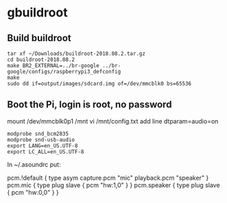 # gbuildroot

## Build buildroot

```
tar xf ~/Downloads/buildroot-2018.08.2.tar.gz 
cd buildroot-2018.08.2
make BR2_EXTERNAL=../br-google ../br-google/configs/raspberrypi3_defconfig
make
sudo dd if=output/images/sdcard.img of=/dev/mmcblk0 bs=65536
```

## Boot the Pi, login is root, no password

mount /dev/mmcblk0p1 /mnt
vi /mnt/config.txt
add line
dtparam=audio=on

```
modprobe snd_bcm2835
modprobe snd-usb-audio
export LANG=en_US.UTF-8
export LC_ALL=en_US.UTF-8
```

In ~/.asoundrc put:

pcm.!default {
  type asym
  capture.pcm "mic"
  playback.pcm "speaker"
}
pcm.mic {
  type plug
  slave {
    pcm "hw:1,0"
  }
}
pcm.speaker {
  type plug
  slave {
    pcm "hw:0,0"
  }
}
